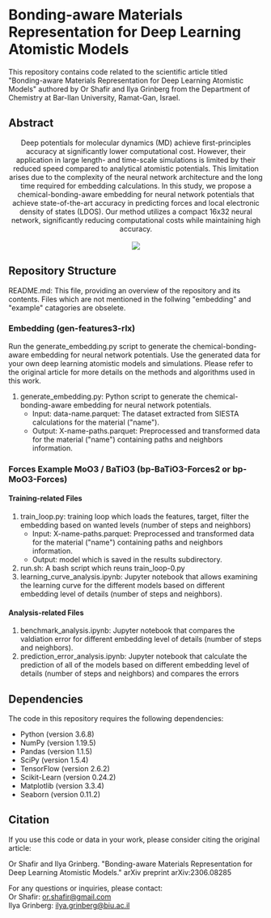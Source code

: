# Bonding-aware Materials Representation for Deep Learning Atomistic Models
This repository contains code related to the scientific article titled "Bonding-aware Materials Representation for Deep Learning Atomistic Models" authored by Or Shafir and Ilya Grinberg from the Department of Chemistry at Bar-Ilan University, Ramat-Gan, Israel.

## Abstract
<p align="center">
   Deep potentials for molecular dynamics (MD) achieve first-principles accuracy at significantly lower computational cost. However, their application in large length- and time-scale simulations is limited by their reduced speed compared to analytical atomistic potentials. This limitation arises due to the complexity of the neural network architecture and the long time required for embedding calculations. In this study, we propose a chemical-bonding-aware embedding for neural network potentials that achieve state-of-the-art accuracy in predicting forces and local electronic density of states (LDOS). Our method utilizes a compact 16x32 neural network, significantly reducing computational costs while maintaining high accuracy.<br><br>
   <img src=https://github.com/orsha1/moments-representation/assets/63854028/42b0397a-edb3-4327-a6f5-50945f7f02a7 /> 
</p>

## Repository Structure
README.md: This file, providing an overview of the repository and its contents.
Files which are not mentioned in the follwing "embedding" and "example" catagories are obselete.

### Embedding (gen-features3-rlx)

Run the generate_embedding.py script to generate the chemical-bonding-aware embedding for neural network potentials.
Use the generated data for your own deep learning atomistic models and simulations.
Please refer to the original article for more details on the methods and algorithms used in this work.

1. generate_embedding.py: Python script to generate the chemical-bonding-aware embedding for neural network potentials.<br>
   - Input: data-name.parquet: The dataset extracted from SIESTA calculations for the material ("name").<br>
   - Output: X-name-paths.parquet: Preprocessed and transformed data for the material ("name") containing paths and neighbors information.<br>

### Forces Example MoO3 / BaTiO3 (bp-BaTiO3-Forces2 or bp-MoO3-Forces)

#### Training-related Files
1. train_loop.py: training loop which loads the features, target, filter the embedding based on wanted levels (number of steps and neighbors)
   - Input: X-name-paths.parquet: Preprocessed and transformed data for the material ("name") containing paths and neighbors information.<br>
   - Output: model which is saved in the results subdirectory.
2. run.sh: A bash script which reuns train_loop-0.py
3. learning_curve_analysis.ipynb:  Jupyter notebook that allows examining the learning curve for the different models based on different embedding level of details (number of steps and neighbors).<br>

#### Analysis-related Files
1. benchmark_analysis.ipynb: Jupyter notebook that compares the valdiation error for different embedding level of details (number of steps and neighbors). <br>
2. prediction_error_analysis.ipynb:  Jupyter notebook that calculate the prediction of all of the models based on different embedding level of details (number of steps and neighbors) and compares the errors <br>


## Dependencies
The code in this repository requires the following dependencies:
 - Python (version 3.6.8)<br>
 - NumPy (version 1.19.5)<br>
 - Pandas (version 1.1.5)<br>
 - SciPy (version 1.5.4)<br>
 - TensorFlow (version 2.6.2)<br>
 - Scikit-Learn (version 0.24.2)<br>
 - Matplotlib (version 3.3.4)<br>
 - Seaborn (version 0.11.2)<br>

## Citation
If you use this code or data in your work, please consider citing the original article:

Or Shafir and Ilya Grinberg. "Bonding-aware Materials Representation for Deep Learning Atomistic Models." arXiv preprint arXiv:2306.08285

For any questions or inquiries, please contact:<br>
Or Shafir: or.shafir@gmail.com<br>
Ilya Grinberg: ilya.grinberg@biu.ac.il<br>
